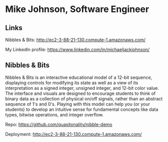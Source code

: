 # Mike Johnson, Software Engineer

## Links

Nibbles & Bits: http://ec2-3-88-21-130.compute-1.amazonaws.com/

My LinkedIn profile: https://www.linkedin.com/in/michaeljackjohnson/

## Nibbles & Bits

Nibbles & Bits is an interactive educational model of a 12-bit sequence, displaying controls for modifying its state as well as a view of its interpretation as a signed integer, unsigned integer, and 12-bit color value. The interface and visuals are designed to encourage students to think of binary data as a collection of physical on/off signals, rather than an abstract sequence of 1's and 0's. Playing with this model can help you (or your students) to develop an intuitive sense for fundamental concepts like data types, bitwise operations, and integer overflow.

Repo: https://github.com/quasitonality/nibble-demo

Deployment: http://ec2-3-88-21-130.compute-1.amazonaws.com/
